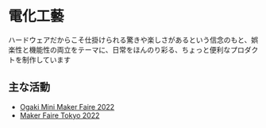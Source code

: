 # 電化工藝

ハードウェアだからこそ仕掛けられる驚きや楽しさがあるという信念のもと、娯楽性と機能性の両立をテーマに、日常をほんのり彩る、ちょっと便利なプロダクトを制作しています

## 主な活動
- [Ogaki Mini Maker Faire 2022](https://www.iamas.ac.jp/ommf2022/maker/yasei-no-prototyper/)
- [Maker Faire Tokyo 2022](https://makezine.jp/event/makers-mft2022/m0122/)
